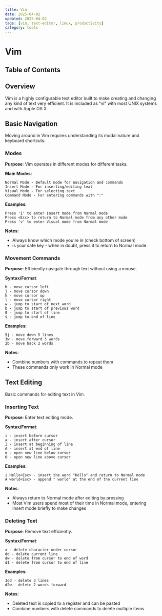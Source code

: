 ```yaml
---
title: Vim
date: 2025-04-02
updated: 2025-04-02
tags: [vim, text-editor, linux, productivity]
category: tools
---
```


# Vim

## Table of Contents
<!-- This section will be automatically generated -->

## Overview
Vim is a highly configurable text editor built to make creating and changing any kind of text very efficient. It is included as "vi" with most UNIX systems and with Apple OS X.

## Basic Navigation
Moving around in Vim requires understanding its modal nature and keyboard shortcuts.

### Modes
**Purpose**: Vim operates in different modes for different tasks.

**Main Modes**: 
```
Normal Mode - Default mode for navigation and commands
Insert Mode - For inserting/editing text
Visual Mode - For selecting text
Command Mode - For entering commands with ":"
```

**Examples**:
```
Press 'i' to enter Insert mode from Normal mode
Press <Esc> to return to Normal mode from any other mode
Press 'v' to enter Visual mode from Normal mode
```

**Notes**:
- Always know which mode you're in (check bottom of screen)
- <Esc> is your safe key - when in doubt, press it to return to Normal mode

### Movement Commands
**Purpose**: Efficiently navigate through text without using a mouse.

**Syntax/Format**: 
```
h - move cursor left
j - move cursor down
k - move cursor up
l - move cursor right
w - jump to start of next word
b - jump to start of previous word
0 - jump to start of line
$ - jump to end of line
```

**Examples**:
```
5j - move down 5 lines
3w - move forward 3 words
2b - move back 2 words
```

**Notes**:
- Combine numbers with commands to repeat them
- These commands only work in Normal mode

## Text Editing
Basic commands for editing text in Vim.

### Inserting Text
**Purpose**: Enter text editing mode.

**Syntax/Format**: 
```
i - insert before cursor
a - insert after cursor
I - insert at beginning of line
A - insert at end of line
o - open new line below cursor
O - open new line above cursor
```

**Examples**:
```
i Hello<Esc> - insert the word "Hello" and return to Normal mode
A world<Esc> - append " world" at the end of the current line
```

**Notes**:
- Always return to Normal mode after editing by pressing <Esc>
- Most Vim users spend most of their time in Normal mode, entering Insert mode briefly to make changes

### Deleting Text
**Purpose**: Remove text efficiently.

**Syntax/Format**: 
```
x - delete character under cursor
dd - delete current line
dw - delete from cursor to end of word
d$ - delete from cursor to end of line
```

**Examples**:
```
3dd - delete 3 lines
d2w - delete 2 words forward
```

**Notes**:
- Deleted text is copied to a register and can be pasted
- Combine numbers with delete commands to delete multiple items
